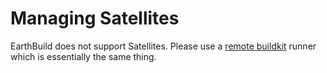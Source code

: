 # Managing Satellites

EarthBuild does not support Satellites. Please use a [remote buildkit](../../ci-integration/remote-buildkit.md) runner which is essentially the same thing.
